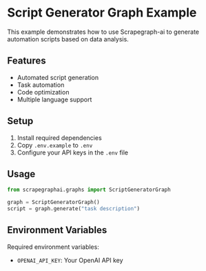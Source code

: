 # Script Generator Graph Example

This example demonstrates how to use Scrapegraph-ai to generate automation scripts based on data analysis.

## Features

- Automated script generation
- Task automation
- Code optimization
- Multiple language support

## Setup

1. Install required dependencies
2. Copy `.env.example` to `.env`
3. Configure your API keys in the `.env` file

## Usage

```python
from scrapegraphai.graphs import ScriptGeneratorGraph

graph = ScriptGeneratorGraph()
script = graph.generate("task description")
```

## Environment Variables

Required environment variables:
- `OPENAI_API_KEY`: Your OpenAI API key
